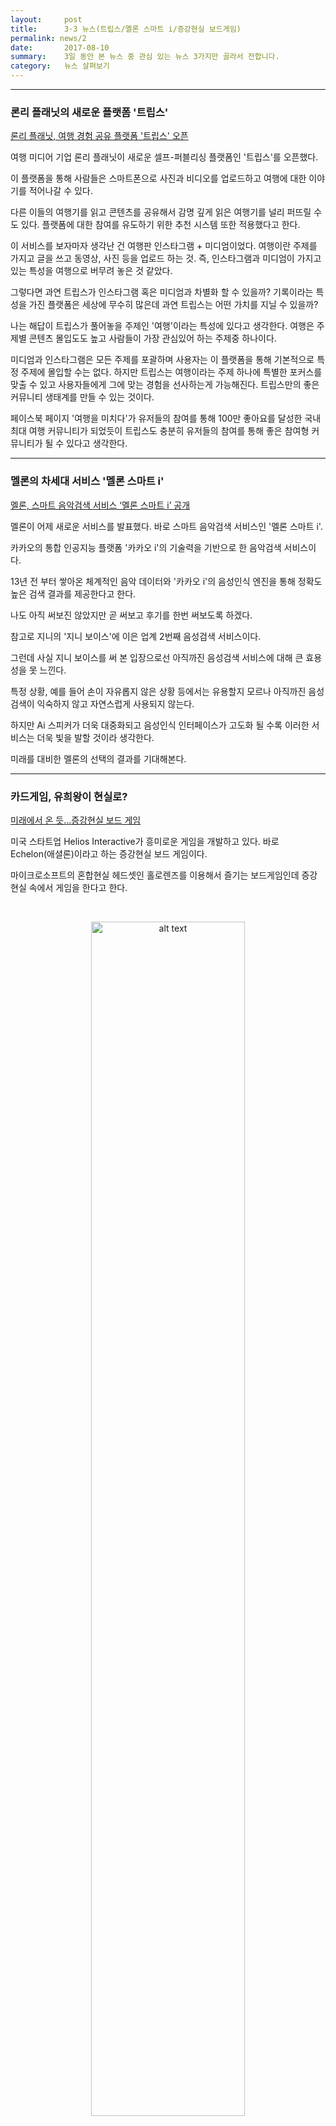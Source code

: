 ```yaml
---
layout:     post
title:      3·3 뉴스(트립스/멜론 스마트 i/증강현실 보드게임)
permalink: news/2
date:       2017-08-10
summary:    3일 동안 본 뉴스 중 관심 있는 뉴스 3가지만 골라서 전합니다.
category: 	뉴스 살펴보기
---
```


- - -

### 론리 플래닛의 새로운 플랫폼 '트립스'
[론리 플래닛, 여행 경험 공유 플랫폼 '트립스' 오픈](http://www.ciokorea.com/news/35188)

여행 미디어 기업 론리 플래닛이 새로운 셀프-퍼블리싱 플랫폼인 '트립스'를 오픈했다.

이 플랫폼을 통해 사람들은 스마트폰으로 사진과 비디오를 업로드하고 여행에 대한 이야기를 적어나갈 수 있다.

다른 이들의 여행기를 읽고 콘텐츠를 공유해서 감명 깊게 읽은 여행기를 널리 퍼뜨릴 수도 있다. 플랫폼에 대한 참여를 유도하기 위한 추천 시스템 또한 적용했다고 한다.

이 서비스를 보자마자 생각난 건 여행판 인스타그램 + 미디엄이었다.
여행이란 주제를 가지고 글을 쓰고 동영상, 사진 등을 업로드 하는 것.
즉, 인스타그램과 미디엄이 가지고 있는 특성을 여행으로 버무려 놓은 것 같았다.

그렇다면 과연 트립스가 인스타그램 혹은 미디엄과 차별화 할 수 있을까?
기록이라는 특성을 가진 플랫폼은 세상에 무수히 많은데 과연 트립스는 어떤 가치를 지닐 수 있을까?


나는 해답이 트립스가 풀어놓을 주제인 '여행'이라는 특성에 있다고 생각한다. 여행은 주제별 콘텐츠 몰입도도 높고 사람들이 가장 관심있어 하는 주제중 하나이다.

미디엄과 인스타그램은 모든 주제를 포괄하며 사용자는 이 플랫폼을 통해 기본적으로 특정 주제에 몰입할 수는 없다.
하지만 트립스는 여행이라는 주제 하나에 특별한 포커스를 맞출 수 있고 사용자들에게 그에 맞는 경험을 선사하는게 가능해진다.
트립스만의 좋은 커뮤니티 생태계를 만들 수 있는 것이다.

페이스북 페이지 '여행을 미치다'가 유저들의 참여를 통해 100만 좋아요를 달성한 국내 최대 여행 커뮤니티가 되었듯이 트립스도 충분히 유저들의 참여를 통해  좋은 참여형 커뮤니티가 될 수 있다고 생각한다.

- - -

### 멜론의 차세대 서비스 '멜론 스마트 i'

[멜론, 스마트 음악검색 서비스 ‘멜론 스마트 i’ 공개](http://www.bloter.net/archives/287437)

멜론이 어제 새로운 서비스를 발표했다. 바로 스마트 음악검색 서비스인 '멜론 스마트 i'.

카카오의 통합 인공지능 플랫폼 '카카오 i'의 기술력을 기반으로 한 음악검색 서비스이다.

13년 전 부터 쌓아온 체계적인 음악 데이터와 '카카오 i'의 음성인식 엔진을 통해 정확도 높은 검색 결과를 제공한다고 한다. 

나도 아직 써보진 않았지만 곧 써보고 후기를 한번 써보도록 하겠다. 

참고로 지니의 '지니 보이스'에 이은 업계 2번째 음성검색 서비스이다.

그런데 사실 지니 보이스를 써 본 입장으로선 아직까진 음성검색 서비스에 대해 큰 효용성을 못 느낀다.

특정 상황, 예를 들어 손이 자유롭지 않은 상황 등에서는 유용할지 모르나 아직까진 음성 검색이 익숙하지 않고 자연스럽게 사용되지 않는다. 

하지만 Ai 스피커가 더욱 대중화되고 음성인식 인터페이스가 고도화 될 수록 이러한 서비스는 더욱 빛을 발할 것이라 생각한다. 

미래를 대비한 멜론의 선택의 결과를 기대해본다. 

- - - 

### 카드게임, 유희왕이 현실로?

[미래에서 온 듯…증강현실 보드 게임](http://www.venturesquare.net/751933)

미국 스타트업 Helios Interactive가 흥미로운 게임을 개발하고 있다.
바로 Echelon(애셜론)이라고 하는 증강현실 보드 게임이다.

마이크로소프트의 혼합현실 헤드셋인 홀로렌즈를 이용해서 즐기는 보드게임인데 증강현실 속에서 게임을 한다고 한다.

<br>

<p align ="middle">
	<image src= "https://i0.wp.com/www.venturesquare.net/wp-content/uploads/2017/07/echelon-helios-interactive-001.jpg?resize=768%2C432" alt= "alt text" width= "70%">
</p>

<br>

위의 그림은 증강현실 보드게임 HoloChess를 플레이하고 있는 장면이다.

정말 유희왕이 실현 될 날이 얼마 남지 않은듯 싶다.

현재 AR/VR 시장은 계속 성장하고 있는데 2020년이면 수억달러 정도의 시장규모가 된다고 한다.

확실히 앞으로도 AR/VR 관련 콘텐츠는 계속 나올거고 가까운 시일 내에 일상 속에 빠르게 흡수 될 수 있다고 생각한다.

AR/VR이 세계를 뒤흔들어 놓았던 인터넷 처럼 제 2의 인터넷이 될 수 있을지, 유행 속에 저물어갔던 제 2의 비콘?이 될지 관심 있게 지켜 볼 일이다.